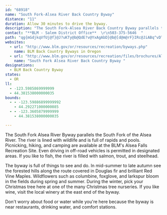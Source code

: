 ```yaml
---
id: "68918"
name: "South Fork-Alsea River Back Country Byway"
distance: "11"
duration: Allow 30 minutes to drive the byway.
description: "The South Fork-Alsea River Back Country Byway parallels the river, which is always in sight. The byway provides ample turn-outs for viewing the timbered landscape and local wildlife."
contact: "**BLM - Salem District Office**  \r\n503-375-5646  "
path: "qg{mGdjkqVfUj@f}@J?uKTy@b@QdE?v@YxAgAbD}@b@[d@m@rF}IRc@JiABq^vDT|E@`AY|CsDzCsBnCqApFiFhAy@hAQzKo@|DqAbDsCvGuGhEmDrAsDJ_AK_AyByCy@}A_@iCC}@NaCRkBh@cB^k@nAMhCf@xCX`Bz@xAPlCeAf@Ap@SxAyAd@Kd@a@|@yAjA_D`CaF~@oAnAHvAl@T@b@_@dB}C|@eDTsEBgDTsBvD{K~@sDX_C?uDN}BTa@nAwAfBUXFTVr@`Ax@~Ad@d@RL`@MR_@Je@_@{JDoNAsA]sAUc@_@MyDRy@KwFoCgCmB_CcAo@c@y@eAi@kAgAoDAwAMyB_AaB_@iABiAJ_@\\YdFx@`@EbDsCtB_BlBaA|A]rCGj@e@\\g@pAqER_A?m@Y_BoEoFwCyEe@mBI_COm@o@mAiAyEcAeCi@k@e@MkDSaAy@q@eBOmBA}A`@qIGqA_@aAmBmCUiBDu@Py@\\q@bA{@x@]~AMXS^q@Hk@DwJNi@b@c@Xq@d@_BCe@u@gEUsBDyANeAZmAvGcOR}@?{@I_Au@sBIe@CSNm@f@q@bA?pBf@`DjAj@Ff@OXk@ZsAH_AdBsKp@mY?yCIy@iBsG?_BZaDlA{Dj@eA`HyHfAsBd@g@|CwBxFaBv@s@`@w@vAoH`@_Dv@yCbDuG|EqCrCoBxBcAr@}@Pq@jD{Ph@sBt@gBl@mJP_BAq@N{@xAuBrA}D^a@nAe@lBMdB?xAQ|@k@hC{BlCaEd@eAXgAd@uAvBiC~RiPbFkElAoAjJ_IlFsFdBaCbE_FjI{KdKiLd^w_@hCmE~@sCd@kCn@oHHmBBaDYmD_AsFY_DO_BHaD_@sDgBgDuBsC}AC}Ai@uBOqD{B{@DqAx@{@PYIe@m@IY@s@b@gAlCkA^k@HgBMe@?_@`@uANQh@KpA?b@SbA}AROz@Kh@DZR`AlBd@Xr@AxASr@Wn@e@dAsBDyAK{Au@qBi@gAOw@Cu@T_Ah@Sn@DbAZh@?d@a@R_AMq@PaEYqDxAoE^SZEl@X^p@Tx@x@lAl@Xt@?RWn@gBn@g@x@WRYVg@p@_Cp@k@`Cf@`@GRMlCwDdAaA`DLZKr@cBHi@^Yb@In@X^l@^Ln@W^y@RcAPk@Re@TSLm@DoBCaCFs@x@yFJaDEaDo@mG`@mFEsAYm@_@_@_@EeAPkClCa@Bi@UY_@O_@E{@d@oD^iEE_AsAaEo@qA_CeAwBsBi@[yAQ_@SY}@BcBCq@{@uDy@iC}AiBe@yBs@mAc@WkAS}@gAKi@?u@d@yF?aCi@yBiAaDe@wBwAgI[oHI_LO{@My@Uq@iCgFiAy@mAmBe@uKYmBuAeCiBaBcAk@oLsCmK{BqCe@_BEyB]{CSiABeDw@yBE{EyA_By@mEyAyCe@s@GqJLmAYk@a@s@cAkIoMoBoDuOe_@}@eBoAgBcFmFo@qAWaAGqAOeXFaq@AcXYgCe@eB_OcXc@mAYsBEuCd@aYAyb@"
websites:
  - url: "http://www.blm.gov/or/resources/recreation/byways.php"
    name: BLM Back Country Byways in Oregon
  - url: "http://www.blm.gov/or/resources/recreation/files/brochures/Alsea_Falls_BCB.pdf"
    name: "South Fork Alsea River Back Country Byway "
designations:
  - BLM Back Country Byway
states:
  - OR
ll:
  - -123.5985869999999
  - 44.381538000000035
bounds:
  - - -123.59886899999992
    - 44.292271000000085
  - - -123.3605879999999
    - 44.381538000000035

---
```


The South Fork Alsea River Byway parallels the South Fork of the Alsea River. The river is lined with wildlife and is full of rapids and pools. Picnicking, hiking, and camping are available at the BLM's Alsea Falls Recreation Site. Even driving in off-road vehicles is permitted in designated areas. If you like to fish, the river is filled with salmon, trout, and steelhead.

The byway is full of things to see and do. In mid-summer to late autumn see the forested hills along the route covered in Douglas fir and brilliant Red Vine Maples. Wildflowers such as columbine, foxglove, and larkspur bloom in the fields during spring and summer. During the winter, pick your Christmas tree here at one of the many Christmas tree nurseries. If you like wine, visit the local winery at the east end of the byway.

Don't worry about food or water while you're here because the byway is near restaurants, drinking water, and comfort stations.
